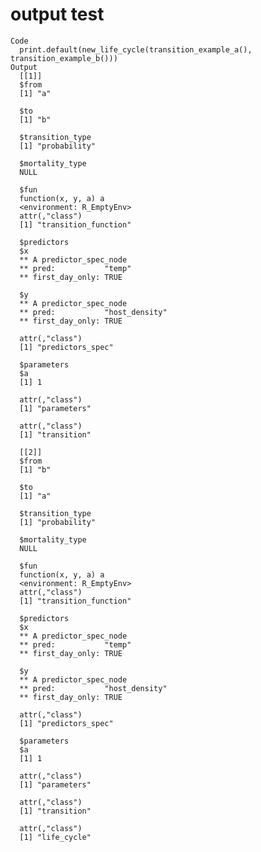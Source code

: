 # output test

    Code
      print.default(new_life_cycle(transition_example_a(), transition_example_b()))
    Output
      [[1]]
      $from
      [1] "a"
      
      $to
      [1] "b"
      
      $transition_type
      [1] "probability"
      
      $mortality_type
      NULL
      
      $fun
      function(x, y, a) a
      <environment: R_EmptyEnv>
      attr(,"class")
      [1] "transition_function"
      
      $predictors
      $x
      ** A predictor_spec_node
      ** pred:           "temp"
      ** first_day_only: TRUE
      
      $y
      ** A predictor_spec_node
      ** pred:           "host_density"
      ** first_day_only: TRUE
      
      attr(,"class")
      [1] "predictors_spec"
      
      $parameters
      $a
      [1] 1
      
      attr(,"class")
      [1] "parameters"
      
      attr(,"class")
      [1] "transition"
      
      [[2]]
      $from
      [1] "b"
      
      $to
      [1] "a"
      
      $transition_type
      [1] "probability"
      
      $mortality_type
      NULL
      
      $fun
      function(x, y, a) a
      <environment: R_EmptyEnv>
      attr(,"class")
      [1] "transition_function"
      
      $predictors
      $x
      ** A predictor_spec_node
      ** pred:           "temp"
      ** first_day_only: TRUE
      
      $y
      ** A predictor_spec_node
      ** pred:           "host_density"
      ** first_day_only: TRUE
      
      attr(,"class")
      [1] "predictors_spec"
      
      $parameters
      $a
      [1] 1
      
      attr(,"class")
      [1] "parameters"
      
      attr(,"class")
      [1] "transition"
      
      attr(,"class")
      [1] "life_cycle"

